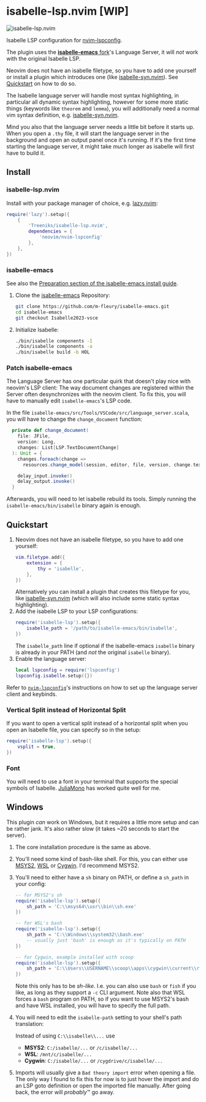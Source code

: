 # isabelle-lsp.nvim \[WIP\]

![isabelle-lsp.nvim](https://github.com/Treeniks/isabelle-lsp.nvim/assets/56131826/2ce8bef0-9176-43e0-a12c-13969f1ea91d)

Isabelle LSP configuration for [nvim-lspconfig](https://github.com/neovim/nvim-lspconfig).

The plugin uses the [**isabelle-emacs** fork](https://github.com/m-fleury/isabelle-emacs)'s Language Server, it will *not* work with the original Isabelle LSP.

Neovim does not have an isabelle filetype, so you have to add one yourself or install a plugin which introduces one (like [isabelle-syn.nvim](https://github.com/Treeniks/isabelle-syn.nvim)). See [Quickstart](#Quickstart) on how to do so.

The Isabelle language server will handle most syntax highlighting, in particular all dynamic syntax highlighting, however for some more static things (keywords like `theorem` and `lemma`), you will additionally need a normal vim syntax definition, e.g. [isabelle-syn.nvim](https://github.com/Treeniks/isabelle-syn.nvim).

Mind you also that the language server needs a little bit before it starts up. When you open a `.thy` file, it will start the language server in the background and open an output panel once it's running. If it's the first time starting the language server, it might take *much* longer as isabelle will first have to build it.

## Install

### isabelle-lsp.nvim

Install with your package manager of choice, e.g. [lazy.nvim](https://github.com/folke/lazy.nvim):
```lua
require('lazy').setup({
    {
        'Treeniks/isabelle-lsp.nvim',
        dependencies = {
            'neovim/nvim-lspconfig'
        },
    },
})
```

### isabelle-emacs

See also the [Preparation section of the isabelle-emacs install guide](https://github.com/m-fleury/isabelle-emacs/blob/Isabelle2023-vsce/src/Tools/emacs-lsp/spacemacs_layers/isabelle/README.org#preparation).

1. Clone the [isabelle-emacs](https://github.com/m-fleury/isabelle-emacs) Repository:
    ```sh
    git clone https://github.com/m-fleury/isabelle-emacs.git
    cd isabelle-emacs
    git checkout Isabelle2023-vsce
    ```
2. Initialize Isabelle:
    ```sh
    ./bin/isabelle components -I
    ./bin/isabelle components -a
    ./bin/isabelle build -b HOL
    ```

### Patch isabelle-emacs

The Language Server has one particular quirk that doesn't play nice with neovim's LSP client: The way document changes are registered within the Server often desynchronizes with the neovim client. To fix this, you will have to manually edit `isabelle-emacs`'s LSP code.

In the file `isabelle-emacs/src/Tools/VSCode/src/language_server.scala`, you will have to change the `change_document` function:
```scala
  private def change_document(
    file: JFile,
    version: Long,
    changes: List[LSP.TextDocumentChange]
  ): Unit = {
    changes.foreach(change =>
      resources.change_model(session, editor, file, version, change.text, change.range))

    delay_input.invoke()
    delay_output.invoke()
  }
```
Afterwards, you will need to let isabelle rebuild its tools. Simply running the `isabelle-emacs/bin/isabelle` binary again is enough.

## Quickstart

1. Neovim does not have an isabelle filetype, so you have to add one yourself:
    ```lua
    vim.filetype.add({
        extension = {
            thy = 'isabelle',
        },
    })
    ```
    Alternatively you can install a plugin that creates this filetype for you, like [isabelle-syn.nvim](https://github.com/Treeniks/isabelle-syn.nvim) (which will also include some static syntax highlighting).
2. Add the isabelle LSP to your LSP configurations:
    ```lua
    require('isabelle-lsp').setup({
        isabelle_path = '/path/to/isabelle-emacs/bin/isabelle',
    })
    ```
    The `isabelle_path` line if optional if the isabelle-emacs `isabelle` binary is already in your PATH (and *not* the original `isabelle` binary).
3. Enable the language server:
    ```lua
    local lspconfig = require('lspconfig')
    lspconfig.isabelle.setup({})
    ```

Refer to [`nvim-lspconfig`](https://github.com/neovim/nvim-lspconfig)'s instructions on how to set up the language server client and keybinds.

### Vertical Split instead of Horizontal Split

If you want to open a vertical split instead of a horizontal split when you open an Isabelle file, you can specify so in the setup:
```lua
require('isabelle-lsp').setup({
    vsplit = true,
})
```

### Font

You will need to use a font in your terminal that supports the special symbols of Isabelle. [JuliaMono](https://juliamono.netlify.app) has worked quite well for me.

## Windows

This plugin *can* work on Windows, but it requires a little more setup and can be rather jank. It's also rather slow (it takes ~20 seconds to start the server).

1. The core installation procedure is the same as above.
2. You'll need some kind of bash-like shell. For this, you can either use [MSYS2](https://www.msys2.org/), [WSL](https://learn.microsoft.com/en-us/windows/wsl/install) or [Cygwin](https://www.cygwin.com/). I'd recommend MSYS2.
3. You'll need to either have a `sh` binary on PATH, or define a `sh_path` in your config:
    ```lua
    -- for MSYS2's sh
    require('isabelle-lsp').setup({
        sh_path = 'C:\\msys64\\usr\\bin\\sh.exe'
    })

    -- for WSL's bash
    require('isabelle-lsp').setup({
        sh_path = 'C:\\Windows\\system32\\bash.exe'
        -- usually just 'bash' is enough as it's typically on PATH
    })

    -- for Cygwin, example installed with scoop
    require('isabelle-lsp').setup({
        sh_path = 'C:\\Users\\USERNAME\\scoop\\apps\\cygwin\\current\\root\\bin\\sh.exe'
    })
    ```
    Note this only has to be *sh-like*. I.e. you can also use `bash` or `fish` if you like, as long as they support a `-c` CLI argument.
    Note also that WSL forces a `bash` program on PATH, so if you want to use MSYS2's bash and have WSL installed, you will have to specify the full path.
4. You will need to edit the `isabelle-path` setting to your shell's path translation:

    Instead of using `C:\\isabelle\\...` use
    - **MSYS2**: `C:/isabelle/...` or `/c/isabelle/...`
    - **WSL**: `/mnt/c/isabelle/...`
    - **Cygwin**: `C:/isabelle/...` or `/cygdrive/c/isabelle/...`
5. Imports will usually give a `Bad theory import` error when opening a file. The only way I found to fix this for now is to just hover the import and do an LSP goto definition or open the imported file manually. After going back, the error will *probably*™ go away.
